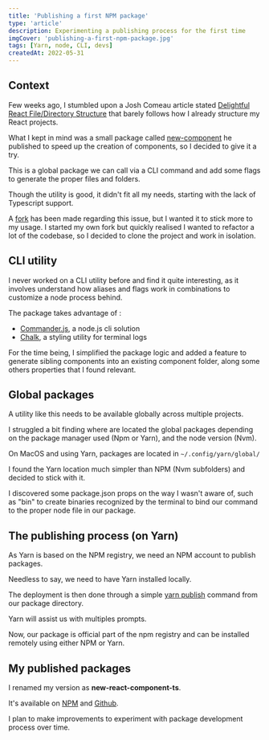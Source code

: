 ```yaml
---
title: 'Publishing a first NPM package'
type: 'article'
description: Experimenting a publishing process for the first time
imgCover: 'publishing-a-first-npm-package.jpg'
tags: [Yarn, node, CLI, devs]
createdAt: 2022-05-31
---
```


## Context

Few weeks ago, I stumbled upon a Josh Comeau article stated [Delightful React File/Directory Structure](https://www.joshwcomeau.com/react/file-structure) that barely follows how I already structure my React projects.

What I kept in mind was a small package called [new-component](https://github.com/robert-orlinski/new-component) he published to speed up the creation of components, so I decided to give it a try.

This is a global package we can call via a CLI command and add some flags to generate the proper files and folders.

Though the utility is good, it didn't fit all my needs, starting with the lack of Typescript support.

A [fork](https://github.com/robert-orlinski/new-component) has been made regarding this issue, but I wanted it to stick more to my usage. I started my own fork but quickly realised I wanted to refactor a lot of the codebase, so I decided to clone the project and work in isolation.

## CLI utility

I never worked on a CLI utility before and find it quite interesting, as it involves understand how aliases and flags work in combinations to customize a node process behind.

The package takes advantage of :

- [Commander.js](https://github.com/tj/commander.js), a node.js cli solution
- [Chalk](https://github.com/chalk/chalk), a styling utility for terminal logs

For the time being, I simplified the package logic and added a feature to generate sibling components into an existing component folder, along some others properties that I found relevant.

## Global packages

A utility like this needs to be available globally across multiple projects.

I struggled a bit finding where are located the global packages depending on the package manager used (Npm or Yarn), and the node version (Nvm).

On MacOS and using Yarn, packages are located in `~/.config/yarn/global/`

I found the Yarn location much simpler than NPM (Nvm subfolders) and decided to stick with it.

I discovered some package.json props on the way I wasn't aware of, such as "bin" to create binaries recognized by the terminal to bind our command to the proper node file in our package.

## The publishing process (on Yarn)

As Yarn is based on the NPM registry, we need an NPM account to publish packages.

Needless to say, we need to have Yarn installed locally.

The deployment is then done through a simple [yarn publish](https://classic.yarnpkg.com/lang/en/docs/publishing-a-package/) command from our package directory.

Yarn will assist us with multiples prompts.

Now, our package is official part of the npm registry and can be installed remotely using either NPM or Yarn.

## My published packages

I renamed my version as **new-react-component-ts**.

It's available on [NPM](https://www.npmjs.com/package/new-react-component-ts) and [Github](https://github.com/lansolo99/new-react-component-ts).

I plan to make improvements to experiment with package development process over time.

